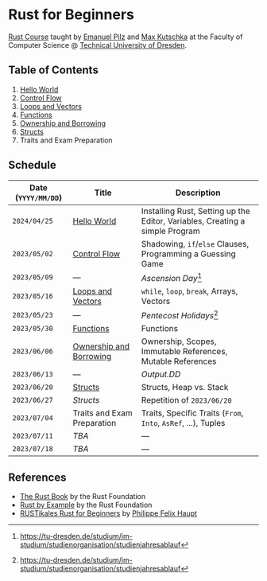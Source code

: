 # Rust for Beginners

[Rust Course](https://kurse.ifsr.de/course/311/) taught by [Emanuel Pilz](https://github.com/Emonadeo) and [Max Kutschka](https://github.com/devmaxde) at the Faculty of Computer Science @ [Technical University of Dresden](https://tu-dresden.de/).

## Table of Contents

1. [Hello World](01_hello_world.md)
2. [Control Flow](02_control_flow.md)
3. [Loops and Vectors](03_loops_and_vectors.md)
4. [Functions](04_functions.md)
5. [Ownership and Borrowing](05_ownership.md)
6. [Structs](06_structs.md)
7. Traits and Exam Preparation

## Schedule

| Date (`YYYY/MM/DD`) | Title                                        | Description                                                                  |
| ------------------- | -------------------------------------------- | ---------------------------------------------------------------------------- |
| `2024/04/25`        | [Hello World](01_hello_world.md)             | Installing Rust, Setting up the Editor, Variables, Creating a simple Program |
| `2023/05/02`        | [Control Flow](02_control_flow.md)           | Shadowing, `if`/`else` Clauses, Programming a Guessing Game                  |
| `2023/05/09`        | &mdash;                                      | _Ascension Day_[^2]                                                          |
| `2023/05/16`        | [Loops and Vectors](03_loops_and_vectors.md) | `while`, `loop`, `break`, Arrays, Vectors                                    |
| `2023/05/23`        | &mdash;                                      | _Pentecost Holidays_[^2]                                                     |
| `2023/05/30`        | [Functions](04_functions.md)                 | Functions                                                                    |
| `2023/06/06`        | [Ownership and Borrowing](05_ownership.md)   | Ownership, Scopes, Immutable References, Mutable References                  |
| `2023/06/13`        | &mdash;                                      | _Output.DD_                                                                  |
| `2023/06/20`        | [Structs](06_structs.md)                     | Structs, Heap vs. Stack                                                      |
| `2023/06/27`        | _Structs_                                    | Repetition of `2023/06/20`                                                   |
| `2023/07/04`        | Traits and Exam Preparation                  | Traits, Specific Traits (`From`, `Into`, `AsRef`, ...), Tuples               |
| `2023/07/11`        | _TBA_                                        | &mdash;                                                                      |
| `2023/07/18`        | _TBA_                                        | &mdash;                                                                      |

## References

-   [The Rust Book](https://doc.rust-lang.org/book/) by the Rust Foundation
-   [Rust by Example](https://doc.rust-lang.org/rust-by-example/) by the Rust Foundation
-   [RUSTikales Rust for Beginners](https://github.com/pfhaupt/progkurs) by [Philippe Felix Haupt](https://github.com/pfhaupt)

[^1]: _„to be announced“_
[^2]: https://tu-dresden.de/studium/im-studium/studienorganisation/studienjahresablauf
